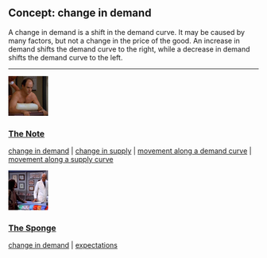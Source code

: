 ## Concept: change in demand

A change in demand is a shift in the demand curve. It may be caused by many factors, but not a change in the price of the good. An increase in demand shifts the demand curve to the right, while a decrease in demand shifts the demand curve to the left.

<hr>
<div class="clip-listing">
<img src="media/icons/note.jpg" alt="The Note icon">

### [The Note](/clip/18/)

[change in demand](/concept/change-in-demand/) | [change in supply](/concept/change-in-supply/) | [movement along a demand curve](/concept/movement-along-a-demand-curve/) | [movement along a supply curve](/concept/movement-along-a-supply-curve/)
</div>

<div class="clip-listing">
<img src="media/icons/sponge_clip2.jpg" alt="The Sponge icon">

### [The Sponge](/clip/69/)

[change in demand](/concept/change-in-demand/) | [expectations](/concept/expectations/)
</div>

